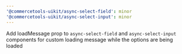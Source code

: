 ```yaml
---
'@commercetools-uikit/async-select-field': minor
'@commercetools-uikit/async-select-input': minor
---
```


Add loadMessage prop to `async-select-field` and `async-select-input` components for custom loading message while the options are being loaded

